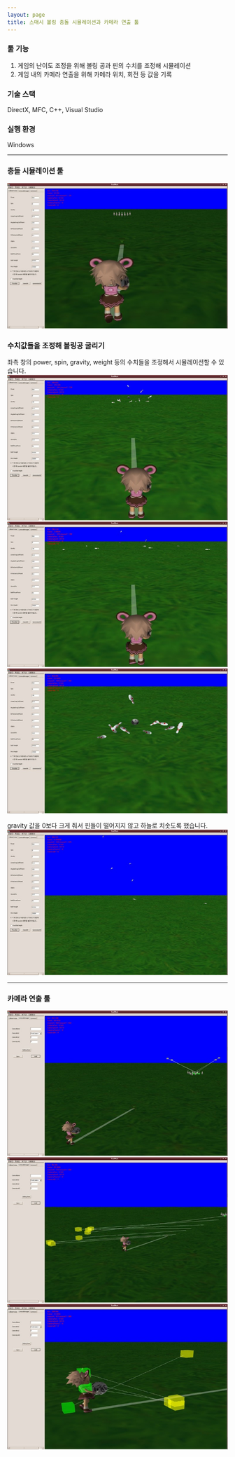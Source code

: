 ```yaml
---
layout: page
title: 스매시 볼링 충돌 시뮬레이션과 카메라 연출 툴
---
```


### 툴 기능
1. 게임의 난이도 조정을 위해 볼링 공과 핀의 수치를 조정해 시뮬레이션
2. 게임 내의 카메라 연출을 위해 카메라 위치, 회전 등 값을 기록

### 기술 스택
DirectX, MFC, C++, Visual Studio  

### 실행 환경
Windows  

---

### 충돌 시뮬레이션 툴
![image](/assets/images/games/smash_bowling_tool/1.jpeg)

### 수치값들을 조정해 볼링공 굴리기
좌측 창의 power, spin, gravity, weight 등의 수치들을 조정해서 시뮬레이션할 수 있습니다.  
![image](/assets/images/games/smash_bowling_tool/2.jpeg)
![image](/assets/images/games/smash_bowling_tool/3.jpeg)
![image](/assets/images/games/smash_bowling_tool/4.jpeg)

gravity 값을 0보다 크게 줘서 핀들이 떨어지지 않고 하늘로 치솟도록 했습니다.  
![image](/assets/images/games/smash_bowling_tool/5.jpeg)

---

### 카메라 연출 툴
![image](/assets/images/games/smash_bowling_tool/6.jpeg)
![image](/assets/images/games/smash_bowling_tool/7.jpeg)
![image](/assets/images/games/smash_bowling_tool/8.jpeg)